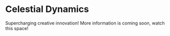 # Celestial Dynamics
Supercharging creative innovation!
More information is coming soon, watch this space!
